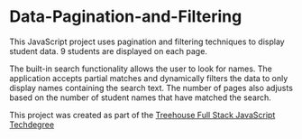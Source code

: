 # Data-Pagination-and-Filtering
This JavaScript project uses pagination and filtering techniques to display student data. 9 students are displayed on each page.

The built-in search functionality allows the user to look for names. The application accepts partial matches and dynamically filters the data to only display names containing the search text. The number of pages also adjusts based on the number of student names that have matched the search.

This project was created as part of the [Treehouse Full Stack JavaScript Techdegree](https://teamtreehouse.com/techdegree/full-stack-javascript)
